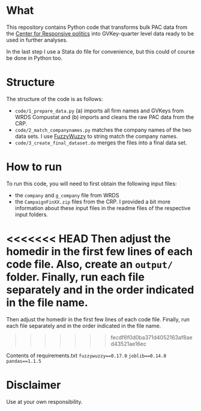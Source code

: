 # What
This repository contains Python code that transforms bulk PAC data from the [Center for Responsive politics](https://www.opensecrets.org) into GVKey-quarter level data ready to be used in further analyses.

In the last step I use a Stata do file for convenience, but this could of course be done in Python too.

# Structure
The structure of the code is as follows:
 - `code/1_prepare_data.py` (a) imports all firm names and GVKeys from WRDS Compustat and (b) imports and cleans the raw PAC data from the CRP.
 - `code/2_match_companynames.py` matches the company names of the two data sets. I use [FuzzyWuzzy](https://pypi.org/project/fuzzywuzzy/) to string match the company names.
 - `code/3_create_final_dataset.do` merges the files into a final data set.

# How to run
To run this code, you will need to first obtain the following input files:
 - the `company` and `g_company` file from WRDS
 - the `CampaignFinXX.zip` files from the CRP.
I provided a bit more information about these input files in the readme files of the respective input folders.

<<<<<<< HEAD
Then adjust the homedir in the first few lines of each code file. Also, create an `output/` folder. Finally, run each file separately and in the order indicated in the file name.
=======
Then adjust the homedir in the first few lines of each code file. Finally, run each file separately and in the order indicated in the file name.
>>>>>>> fecdf6f0d0ba371d4052163af8aed43521ae16ec

Contents of requirements.txt
`fuzzywuzzy==0.17.0`
`joblib==0.14.0`
`pandas==1.1.5`

# Disclaimer
Use at your own responsibility.
